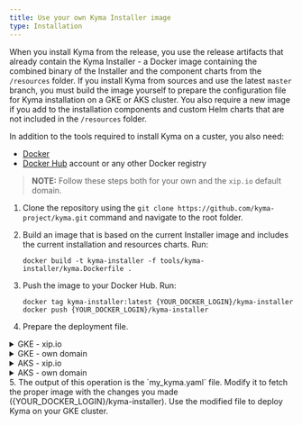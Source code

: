 ```yaml
---
title: Use your own Kyma Installer image
type: Installation
---
```


When you install Kyma from the release, you use the release artifacts that already contain the Kyma Installer - a Docker image containing the combined binary of the Installer and the component charts from the `/resources` folder.
If you install Kyma from sources and use the latest `master` branch, you must build the image yourself to prepare the configuration file for Kyma installation on a GKE or AKS cluster. You also require a new image if you add to the installation components and custom Helm charts that are not included in the `/resources` folder.

In addition to the tools required to install Kyma on a custer, you also need:
- [Docker](https://www.docker.com/)
- [Docker Hub](https://hub.docker.com/) account or any other Docker registry

>**NOTE:** Follow these steps both for your own and the `xip.io` default domain.

1. Clone the repository using the `git clone https://github.com/kyma-project/kyma.git` command and navigate to the root folder.

2. Build an image that is based on the current Installer image and includes the current installation and resources charts. Run:

    ```
    docker build -t kyma-installer -f tools/kyma-installer/kyma.Dockerfile .
    ```

3. Push the image to your Docker Hub. Run:
    ```
    docker tag kyma-installer:latest {YOUR_DOCKER_LOGIN}/kyma-installer
    docker push {YOUR_DOCKER_LOGIN}/kyma-installer
    ```

4. Prepare the deployment file.
<!--
TODO: This should be the end of this file. We're duplicating instructions from two other files here.
TODO: The next part of this instruction should point to the other ones: "xip.io" or "own domain".
--!>
<div tabs>
  <details>
  <summary>
  GKE - xip.io
  </summary>


Run this command:

```
(cat installation/resources/installer.yaml ; echo "---" ; cat installation/resources/installer-cr-cluster.yaml.tpl) > my-kyma.yaml
```

  </details>
  <details>
  <summary>
  GKE - own domain
  </summary>


Run this command:

```
(cat installation/resources/installer.yaml ; echo "---" ; cat installation/resources/installer-config-cluster.yaml.tpl ; echo "---" ; cat installation/resources/installer-cr-cluster.yaml.tpl) | sed -e "s/__PROMTAIL_CONFIG_NAME__/promtail-k8s-1-14.yaml/g" | sed -e "s/__DOMAIN__/$DOMAIN/g" |sed -e "s/__TLS_CERT__/$TLS_CERT/g" | sed -e "s/__TLS_KEY__/$TLS_KEY/g" | sed -e "s/__.*__//g" > my-kyma.yaml
```


  </details>
  <details>
  <summary>
  AKS - xip.io
  </summary>


Run this command:

```
(cat installation/resources/installer.yaml ; echo "\n---" ; cat installation/resources/installer-config-cluster.yaml.tpl ; echo "\n---" ; cat installation/resources/installer-cr-cluster.yaml.tpl) | sed -e "s/__PROXY_EXCLUDE_IP_RANGES__/10.0.0.1/g" | sed -e "s/__.*__//g" > my-kyma.yaml
```

Alternatively, run this command if you deploy Kyma with Kubernetes version 1.14 and above:

```
(cat installation/resources/installer.yaml ; echo "\n---" ; cat installation/resources/installer-config-cluster.yaml.tpl ; echo "\n---" ; cat installation/resources/installer-cr-cluster.yaml.tpl) | sed -e "s/__PROMTAIL_CONFIG_NAME__/promtail-k8s-1-14.yaml/g" | sed -e "s/__PROXY_EXCLUDE_IP_RANGES__/10.0.0.1/g" | sed -e "s/__.*__//g" > my-kyma.yaml
```

  </details>
  <details>
  <summary>
  AKS - own domain
  </summary>


Run this command:

```
(cat installation/resources/installer.yaml ; echo "\n---" ; cat installation/resources/installer-config-cluster.yaml.tpl ; echo "\n---" ; cat installation/resources/installer-cr-cluster.yaml.tpl) | sed -e "s/__PROXY_EXCLUDE_IP_RANGES__/10.0.0.1/g" | sed -e "s/__DOMAIN__/$SUB_DOMAIN.$DNS_DOMAIN/g" | sed -e "s/__TLS_CERT__/$TLS_CERT/g" | sed -e "s/__TLS_KEY__/$TLS_KEY/g" | sed -e "s/__.*__//g" > my-kyma.yaml
```

Alternatively, run this command if you deploy Kyma with Kubernetes version 1.14 and above:

```
(cat installation/resources/installer.yaml ; echo "\n---" ; cat installation/resources/installer-config-cluster.yaml.tpl ; echo "\n---" ; cat installation/resources/installer-cr-cluster.yaml.tpl) | sed -e "s/__PROMTAIL_CONFIG_NAME__/promtail-k8s-1-14.yaml/g" | sed -e "s/__PROXY_EXCLUDE_IP_RANGES__/10.0.0.1/g" | sed -e "s/__DOMAIN__/$SUB_DOMAIN.$DNS_DOMAIN/g" | sed -e "s/__TLS_CERT__/$TLS_CERT/g" | sed -e "s/__TLS_KEY__/$TLS_KEY/g" | sed -e "s/__.*__//g" > my-kyma.yaml
```


  </details>
</div>

5. The output of this operation is the `my_kyma.yaml` file. Modify it to fetch the proper image with the changes you made ({YOUR_DOCKER_LOGIN}/kyma-installer). Use the modified file to deploy Kyma on your GKE cluster.
